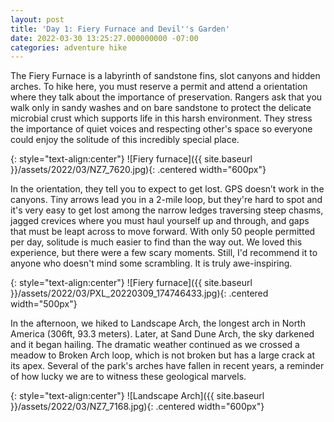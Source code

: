 ```yaml
---
layout: post
title: 'Day 1: Fiery Furnace and Devil''s Garden'
date: 2022-03-30 13:25:27.000000000 -07:00
categories: adventure hike
---
```

<link rel="stylesheet" href="{{ site.baseurl }}/post-styles.css">

The Fiery Furnace is a labyrinth of sandstone fins, slot canyons and hidden arches. To hike here, you must reserve a permit and attend a orientation where they talk about the importance of preservation. Rangers ask that you walk only in sandy washes and on bare sandstone to protect the delicate microbial crust which supports life in this harsh environment. They stress the importance of quiet voices and respecting other's space so everyone could enjoy the solitude of this incredibly special place.

{: style="text-align:center"}
![Fiery furnace]({{ site.baseurl }}/assets/2022/03/NZ7_7620.jpg){: .centered width="600px"}

In the orientation, they tell you to expect to get lost. GPS doesn’t work in the canyons. Tiny arrows lead you in a 2-mile loop, but they're hard to spot and it's very easy to get lost among the narrow ledges traversing steep chasms, jagged crevices where you must haul yourself up and through, and gaps that must be leapt across to move forward. With only 50 people permitted per day, solitude is much easier to find than the way out. We loved this experience, but there were a few scary moments. Still, I'd recommend it to anyone who doesn't mind some scrambling. It is truly awe-inspiring.

{: style="text-align:center"}
![Fiery furnace]({{ site.baseurl }}/assets/2022/03/PXL_20220309_174746433.jpg){: .centered width="500px"}

In the afternoon, we hiked to Landscape Arch, the longest arch in North America (306ft, 93.3 meters). Later, at Sand Dune Arch, the sky darkened and it began hailing. The dramatic weather continued as we crossed a meadow to Broken Arch loop, which is not broken but has a large crack at its apex. Several of the park's arches have fallen in recent years, a reminder of how lucky we are to witness these geological marvels.

{: style="text-align:center"}
![Landscape Arch]({{ site.baseurl }}/assets/2022/03/NZ7_7168.jpg){: .centered width="600px"}
